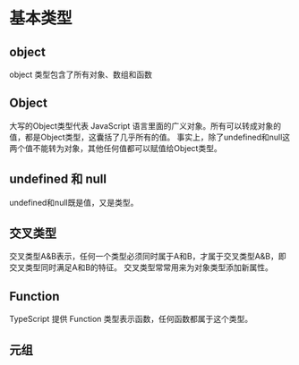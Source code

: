 # 基本类型

## object
object 类型包含了所有对象、数组和函数


## Object
大写的Object类型代表 JavaScript 语言里面的广义对象。所有可以转成对象的值，都是Object类型，这囊括了几乎所有的值。
事实上，除了undefined和null这两个值不能转为对象，其他任何值都可以赋值给Object类型。


## undefined 和 null
undefined和null既是值，又是类型。


## 交叉类型
交叉类型A&B表示，任何一个类型必须同时属于A和B，才属于交叉类型A&B，即交叉类型同时满足A和B的特征。
交叉类型常常用来为对象类型添加新属性。


## Function
TypeScript 提供 Function 类型表示函数，任何函数都属于这个类型。

## 元组